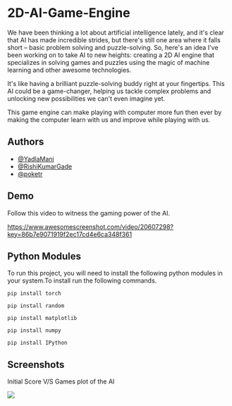 # 2D-AI-Game-Engine

We have  been thinking a lot about artificial intelligence lately, and it's clear that AI has made incredible strides, but there's still one area where it falls short – basic problem solving and puzzle-solving.
So, here's an idea I've been working on to take AI to new heights: creating a 2D AI engine that specializes in solving games and puzzles using the magic of machine learning and other awesome technologies.

It's like having a brilliant puzzle-solving buddy right at your fingertips. This AI could be a game-changer, helping us tackle complex problems and unlocking new possibilities we can't even imagine yet.

This game engine can make playing with computer more fun then ever by making the computer learn with us and improve while playing with us.



## Authors

- [@YadlaMani](https://www.github.com/YadlaMani)
- [@RishiKumarGade](https://www.github.com/RishiKumarGade)
- [@poketr](https://github.com/poketr)



## Demo

Follow this video to witness the gaming power of the AI.


https://www.awesomescreenshot.com/video/20607298?key=86b7e9071919f2ec17cd4e6ca348f361
## Python Modules

To run this project, you will need to install the following python modules in your system.To install run the following commands.

`pip install torch`

`pip install random`

`pip install matplotlib`

`pip install numpy`

`pip install IPython`


## Screenshots
 
Initial Score V/S Games plot of the AI  


![](https://via.placeholder.com/468x300?text=App+Screenshot+Here)

